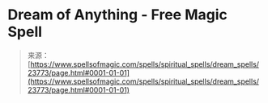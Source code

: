 <!--yml
category: 未分类
date: 2024-06-12 19:09:09
-->

# Dream of Anything - Free Magic Spell

> 来源：[https://www.spellsofmagic.com/spells/spiritual_spells/dream_spells/23773/page.html#0001-01-01](https://www.spellsofmagic.com/spells/spiritual_spells/dream_spells/23773/page.html#0001-01-01)